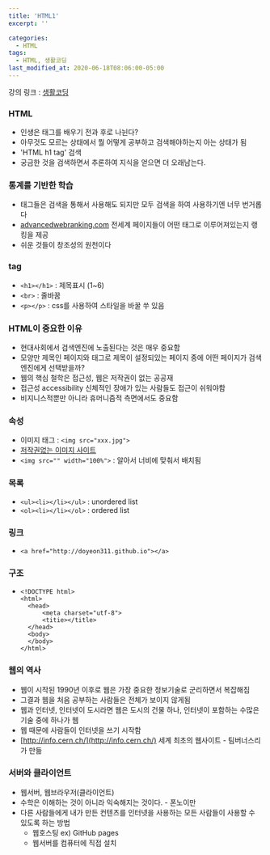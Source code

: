 ```yaml
---
title: 'HTML1'
excerpt: ''

categories:
  - HTML
tags:
  - HTML, 생활코딩
last_modified_at: 2020-06-18T08:06:00-05:00
---
```


강의 링크 : [생활코딩](https://opentutorials.org/course/3084)

### HTML

- 인생은 태그를 배우기 전과 후로 나뉜다?
- 아무것도 모르는 상태에서 뭘 어떻게 공부하고 검색해야하는지 아는 상태가 됨
- 'HTML h1 tag' 검색
- 궁금한 것을 검색하면서 추론하여 지식을 얻으면 더 오래남는다.

### 통계를 기반한 학습

- 태그들은 검색을 통해서 사용해도 되지만 모두 검색을 하여 사용하기엔 너무 번거롭다
- [advancedwebranking.com](advancedwebranking.com) 전세계 페이지들이 어떤 태그로 이루어져있는지 랭킹을 제공
- 쉬운 것들이 창조성의 원천이다

### **tag**

- `<h1></h1>` : 제목표시 (1~6)
- `<br>` : 줄바꿈
- `<p></p>` : css를 사용하여 스타일을 바꿀 쑤 있음

### HTML이 중요한 이유

- 현대사회에서 검색엔진에 노출된다는 것은 매우 중요함
- 모양만 제목인 페이지와 태그로 제목이 설정되있는 페이지 중에 어떤 페이지가 검색 엔진에게 선택받을까?
- 웹의 핵심 철학은 접근성, 웹은 저작권이 없는 공공재
- 접근성 accessibility 신체적인 장애가 있는 사람들도 접근이 쉬워야함
- 비지니스적뿐만 아니라 휴머니즘적 측면에서도 중요함

### 속성

- 이미지 태그 : `<img src="xxx.jpg">`
- [저작권없는 이미지 사이트](unsplash.com)
- `<img src="" width="100%">` : 알아서 너비에 맞춰서 배치됨

### 목록

- `<ul><li></li></ul>` : unordered list
- `<ol><li></li></ol>` : ordered list

### 링크

- `<a href="http://doyeon311.github.io"></a>`

### 구조

- ```
  <!DOCTYPE html>
  <html>
  	<head>
  		<meta charset="utf-8">
  		<titie></title>
  	</head>
  	<body>
  	</body>
  </html>
  ```

### 웹의 역사

- 웹이 시작된 1990년 이후로 웹은 가장 중요한 정보기술로 군리하면서 복잡해짐
- 그결과 웹을 처음 공부하는 사람들은 전체가 보이지 않게됨
- 웹과 인터넷, 인터넷이 도시라면 웹은 도시의 건물 하나, 인터넷이 포함하는 수많은 기술 중에 하나가 웹
- 웹 때문에 사람들이 인터넷을 쓰기 시작함
- [http://info.cern.ch/](http://info.cern.ch/) 세계 최초의 웹사이트 - 팀버너스리가 만듦

### 서버와 클라이언트

- 웹서버, 웹브라우저(클라이언트)
- 수학은 이해하는 것이 아니라 익숙해지는 것이다. - 폰노이만
- 다른 사람들에게 내가 만든 컨텐츠를 인터넷을 사용하는 모든 사람들이 사용할 수 있도록 하는 방법
  - 웹호스팅 ex) GitHub pages
  - 웹서버를 컴퓨터에 직접 설치
